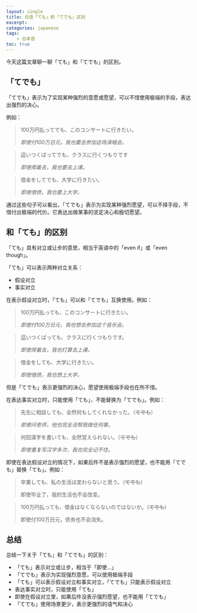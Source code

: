 ```yaml
---
layout: single
title: 日语「ても」和「てでも」区别
excerpt: 
categories: japanese
tags:
    - 日本语
toc: true
---
```


今天这篇文章聊一聊「ても」和「てでも」的区别。

## 「てでも」

「てでも」表示为了实现某种强烈的意愿或愿望，可以不惜使用极端的手段，表达出强烈的决心。

例如：

> 100万円払ってでも、このコンサートに行きたい。
>
> *即使付100万日元，我也要去参加这场演唱会。*

> 這いつくばってでも、クラスに行くつもりです
>
> *即使爬着去，我也要去上课。*

> 借金をしてでも、大学に行きたい。
> 
> *即使借债，我也要上大学。*

通过这些句子可以看出，「てでも」表示为实现某种强烈愿望，可以不择手段，不惜付出极端的代价。它表达出做某事的坚定决心和殷切愿望。

## 和「ても」的区别

「ても」具有对立或让步的意思，相当于英语中的「even if」或「even though」。

「ても」可以表示两种对立关系：

- 假设对立
- 事实对立

在表示假设对立时，「ても」可以和「てでも」互换使用。例如：

> 100万円払っても、このコンサートに行きたい。
> 
> *即使付100万日元，我也想去参加这个音乐会。*

> 這いつくばっても、クラスに行くつもりです。
> 
> *即使爬着去，我也打算去上课。*

> 借金をしても、大学に行きたい。
> 
> *即使借债，我也想上大学。*

但是「てでも」表示更强烈的决心，愿望使用极端手段也在所不惜。

在表达事实对立时，只能使用「ても」，不能替换为「てでも」。例如：

> 先生に相談しても、全然何もしてくれなかった。<span class='more'>（~~てでも~~）</span>
>
> *即使问老师，他也完全没帮我做任何事。*

> 何回漢字を書いても、全然覚えられない。<span class='more'>（~~てでも~~）</span>
>
> *即使重复写汉字多次，我也完全记不住。*

即使在表达假设对立的情况下，如果后件不是表示强烈的愿望，也不能用「てでも」替换「ても」。例如：

> 卒業しても、私の生活は変わらないと思う。<span class='more'>（~~てでも~~）</span>
>
> 即使毕业了，我的生活也不会改变。

> 100万円払っても、借金はなくならないのではないか。<span class='more'>（~~てでも~~）</span>
>
> 即使付100万日元，债务也不会消失。

## 总结

总结一下关于「ても」和「てでも」的区别：

* 「ても」表示对立或让步，相当于「即使...」
* 「てでも」表示为实现强烈意愿，可以使用极端手段
* 「ても」可以表示假设对立和事实对立，「てでも」只能表示假设对立
* 表达事实对立时，只能使用「ても」
* 即使在假设对立里，如果后件没表示强烈愿望，也不能用「てでも」
* 「てでも」使用场景更少，表示更强烈的语气和决心
